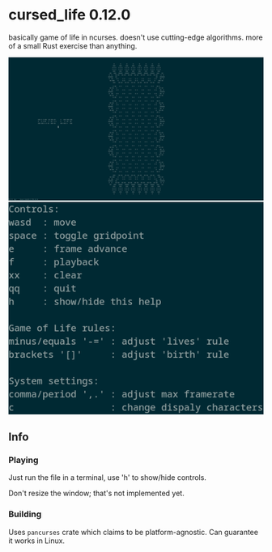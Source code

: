 # cursed_life 0.12.0
basically game of life in ncurses. doesn't use cutting-edge algorithms. more of a small Rust exercise than anything.

<img width=720 src="./thick_screenshot.png" />
<img src="./controls.png" />

## Info
### Playing
Just run the file in a terminal, use 'h' to show/hide controls.

Don't resize the window; that's not implemented yet.

### Building
Uses `pancurses` crate which claims to be platform-agnostic. Can guarantee it works in Linux.

